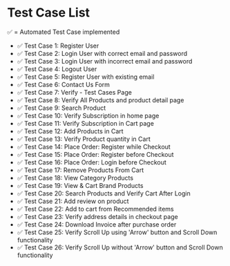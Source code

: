 # Test Case List

✅ = Automated Test Case implemented

- ✅ Test Case 1: Register User
- ✅ Test Case 2: Login User with correct email and password
- ✅ Test Case 3: Login User with incorrect email and password
- ✅  Test Case 4: Logout User
- ✅ Test Case 5: Register User with existing email
- ✅ Test Case 6: Contact Us Form
- ✅ Test Case 7: Verify - Test Cases Page
- ✅ Test Case 8: Verify All Products and product detail page
- ✅ Test Case 9: Search Product
- ✅ Test Case 10: Verify Subscription in home page
- ✅ Test Case 11: Verify Subscription in Cart page
- ✅ Test Case 12: Add Products in Cart
- ✅ Test Case 13: Verify Product quantity in Cart
- ✅ Test Case 14: Place Order: Register while Checkout
- ✅ Test Case 15: Place Order: Register before Checkout
- ✅ Test Case 16: Place Order: Login before Checkout
- ✅ Test Case 17: Remove Products From Cart
- ✅ Test Case 18: View Category Products
- ✅ Test Case 19: View & Cart Brand Products
- ✅ Test Case 20: Search Products and Verify Cart After Login
- ✅ Test Case 21: Add review on product
- ✅ Test Case 22: Add to cart from Recommended items
- ✅ Test Case 23: Verify address details in checkout page
- ✅ Test Case 24: Download Invoice after purchase order
- ✅ Test Case 25: Verify Scroll Up using 'Arrow' button and Scroll Down functionality
- ✅ Test Case 26: Verify Scroll Up without 'Arrow' button and Scroll Down functionality